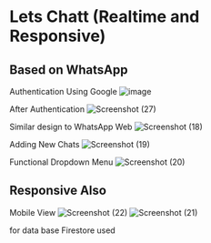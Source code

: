 # Lets Chatt (Realtime and Responsive)
## Based on WhatsApp 

Authentication Using Google
![image](https://user-images.githubusercontent.com/74947287/179937368-9ed9e1db-a169-450a-b639-a6531db16614.png)

After Authentication
![Screenshot (27)](https://user-images.githubusercontent.com/74947287/179936533-b3bdccf8-c8da-405d-a99b-6c6e2404e2d7.png)

Similar design to WhatsApp Web 
![Screenshot (18)](https://user-images.githubusercontent.com/74947287/179936738-c4f11716-721d-44f8-868e-b6b70febf0ef.png)

Adding New Chats
![Screenshot (19)](https://user-images.githubusercontent.com/74947287/179936777-f0033ea8-b021-4385-8f35-e63dcc041b5e.png)

Functional Dropdown Menu
![Screenshot (20)](https://user-images.githubusercontent.com/74947287/179936954-6eda8b12-7b52-492c-abc7-c88ad5361204.png)

## Responsive Also
 Mobile View
![Screenshot (22)](https://user-images.githubusercontent.com/74947287/179937122-7cd19d33-8c12-4bd8-8bd7-edbace316248.png)
![Screenshot (21)](https://user-images.githubusercontent.com/74947287/179937172-6418670b-cf31-40e9-ab8d-c860bf9a8985.png)

for data base Firestore used

